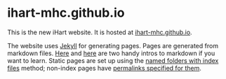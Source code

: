 ihart-mhc.github.io
===================

This is the new iHart website. It is hosted at [ihart-mhc.github.io](http://ihart-mhc.github.io).

The website uses [Jekyll](http://jekyllrb.com/) for generating pages. Pages are generated from markdown 
files. [Here](http://daringfireball.net/projects/markdown/syntax) and
[here](https://help.github.com/articles/markdown-basics) are two handy intros to markdown if you want to 
learn. Static pages are set up using the [named folders with index files](
http://jekyllrb.com/docs/pages/#named-folders-containing-index-html-files) method; non-index pages
 have [permalinks specified for them](http://jekyllrb.com/docs/frontmatter/).
